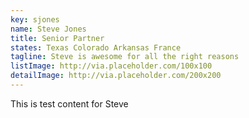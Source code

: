 ```yaml
---
key: sjones
name: Steve Jones
title: Senior Partner
states: Texas Colorado Arkansas France
tagline: Steve is awesome for all the right reasons
listImage: http://via.placeholder.com/100x100
detailImage: http://via.placeholder.com/200x200
---
```

This is test content for Steve

